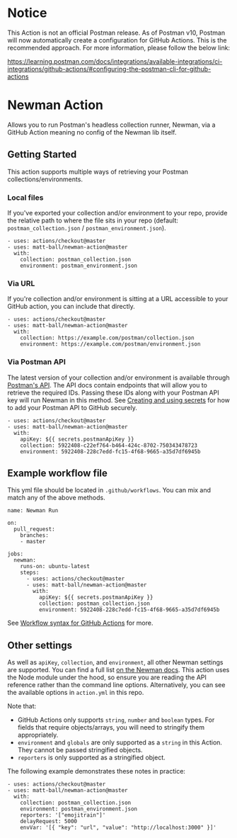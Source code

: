 # Notice

This Action is not an official Postman release. As of Postman v10, Postman will now automatically create a configuration for GitHub Actions. This is the recommended approach. For more information, please follow the below link:

https://learning.postman.com/docs/integrations/available-integrations/ci-integrations/github-actions/#configuring-the-postman-cli-for-github-actions

# Newman Action

Allows you to run Postman's headless collection runner, Newman, via a GitHub Action meaning no config of the Newman lib itself.

## Getting Started

This action supports multiple ways of retrieving your Postman collections/environments.

### Local files
If you've exported your collection and/or environment to your repo, provide the relative path to where the file sits in your repo (default: `postman_collection.json` / `postman_environment.json`).

```
- uses: actions/checkout@master
- uses: matt-ball/newman-action@master
  with:
    collection: postman_collection.json
    environment: postman_environment.json
```          

### Via URL
If you're collection and/or environment is sitting at a URL accessible to your GitHub action, you can include that directly.

```
- uses: actions/checkout@master
- uses: matt-ball/newman-action@master
  with:
    collection: https://example.com/postman/collection.json
    environment: https://example.com/postman/environment.json
```

### Via Postman API
The latest version of your collection and/or environment is available through [Postman's API](https://docs.api.getpostman.com/?version=latest). The API docs contain endpoints that will allow you to retrieve the required IDs. Passing these IDs along with your Postman API key will run Newman in this method. See [Creating and using secrets](https://docs.github.com/en/free-pro-team@latest/actions/reference/encrypted-secrets#creating-encrypted-secrets-for-a-repository) for how to add your Postman API to GitHub securely.

```
- uses: actions/checkout@master
- uses: matt-ball/newman-action@master
  with:
    apiKey: ${{ secrets.postmanApiKey }}
    collection: 5922408-c22ef764-b464-424c-8702-750343478723
    environment: 5922408-228c7edd-fc15-4f68-9665-a35d7df6945b
```

## Example workflow file

This yml file should be located in `.github/workflows`. You can mix and match any of the above methods.

```
name: Newman Run

on:
  pull_request:
    branches:
    - master

jobs:
  newman:
    runs-on: ubuntu-latest
    steps:
      - uses: actions/checkout@master
      - uses: matt-ball/newman-action@master
        with:
          apiKey: ${{ secrets.postmanApiKey }}
          collection: postman_collection.json
          environment: 5922408-228c7edd-fc15-4f68-9665-a35d7df6945b
```

See [Workflow syntax for GitHub Actions](https://help.github.com/en/articles/workflow-syntax-for-github-actions) for more.

## Other settings

As well as `apiKey`, `collection`, and `environment`, all other Newman settings are supported. You can find a full list [on the Newman docs](https://github.com/postmanlabs/newman#api-reference). This action uses the Node module under the hood, so ensure you are reading the API reference rather than the command line options. Alternatively, you can see the available options in `action.yml` in this repo.

Note that:
- GitHub Actions only supports `string`, `number` and `boolean` types. For fields that require objects/arrays, you will need to stringify them appropriately.
- `environment` and `globals` are only supported as a `string` in this Action. They cannot be passed stringified objects.
- `reporters` is only supported as a stringified object.

The following example demonstrates these notes in practice:

```
- uses: actions/checkout@master
- uses: matt-ball/newman-action@master
  with:
    collection: postman_collection.json
    environment: postman_environment.json
    reporters: '["emojitrain"]'
    delayRequest: 5000
    envVar: '[{ "key": "url", "value": "http://localhost:3000" }]'
```
